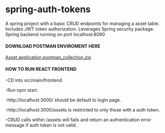 # spring-auth-tokens
A spring project with a basic CRUD endpoints for managing a asset table. Includes JWT token authorization. Leverages Spring security package. Spring backend running on port localhost:8090

#### DOWNLOAD POSTMAN ENVIROMENT HERE ####
[Asset application.postman_collection.zip](https://github.com/ACassiusD/spring-auth-tokens/files/9332452/Asset.application.postman_collection.zip)

#### HOW TO RUN REACT FRONTEND ####

  -CD into src/main/frontend
  
  -Run npm start.
  
  -http://localhost:3000/ should be default to login page.
  
  -http://localhost:3000/assets is restricted to only those with a auth token.
  
  -CRUD calls within /assets will fails and return an authentication error message if auth token is not valid.
